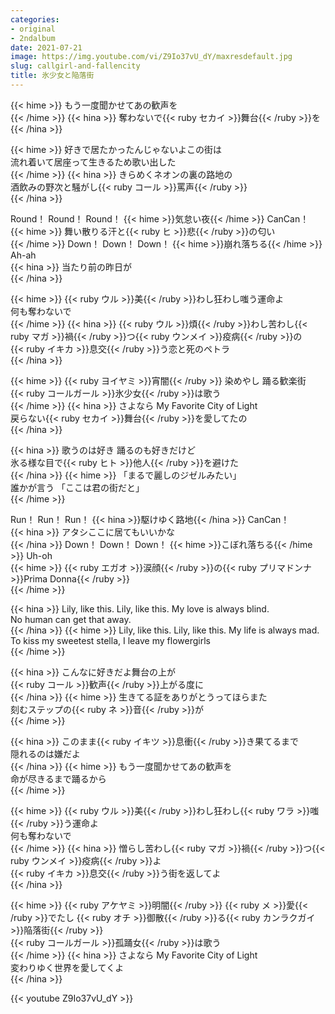 ```yaml
---
categories:
- original
- 2ndalbum
date: 2021-07-21
image: https://img.youtube.com/vi/Z9Io37vU_dY/maxresdefault.jpg
slug: callgirl-and-fallencity
title: 氷少女と陥落街
---
```



{{< hime >}}
もう一度聞かせてあの歓声を  
{{< /hime >}}
{{< hina >}}
奪わないで{{< ruby セカイ >}}舞台{{< /ruby >}}を  
{{< /hina >}}

{{< hime >}}
好きで居たかったんじゃないよこの街は  
流れ着いて居座って生きるため歌い出した  
{{< /hime >}}
{{< hina >}}
きらめくネオンの裏の路地の  
酒飲みの野次と騒がし{{< ruby コール >}}罵声{{< /ruby >}}  
{{< /hina >}}

Round！ Round！ Round！ {{< hime >}}気怠い夜{{< /hime >}} CanCan！  
{{< hime >}}
舞い散りる汗と{{< ruby ヒ >}}悲{{< /ruby >}}の匂い  
{{< /hime >}}
Down！ Down！ Down！ {{< hime >}}崩れ落ちる{{< /hime >}} Ah-ah  
{{< hina >}}
当たり前の昨日が  
{{< /hina >}}

{{< hime >}}
{{< ruby ウル >}}美{{< /ruby >}}わし狂わし嗤う運命よ  
何も奪わないで  
{{< /hime >}}
{{< hina >}}
{{< ruby ウル >}}煩{{< /ruby >}}わし苦わし{{< ruby マガ >}}禍{{< /ruby >}}つ{{< ruby ウンメイ >}}疫病{{< /ruby >}}の  
{{< ruby イキカ >}}息交{{< /ruby >}}う恋と死のペトラ  
{{< /hina >}}

{{< hime >}}
{{< ruby ヨイヤミ >}}宵闇{{< /ruby >}} 染めやし 踊る歓楽街  
{{< ruby コールガール >}}氷少女{{< /ruby >}}は歌う  
{{< /hime >}}
{{< hina >}}
さよなら My Favorite City of Light  
戻らない{{< ruby セカイ >}}舞台{{< /ruby >}}を愛してたの  
{{< /hina >}}

{{< hina >}}
歌うのは好き 踊るのも好きだけど  
氷る様な目で{{< ruby ヒト >}}他人{{< /ruby >}}を避けた  
{{< /hina >}}
{{< hime >}}
「まるで麗しのジゼルみたい」  
誰かが言う 「ここは君の街だと」  
{{< /hime >}}

Run！ Run！ Run！ {{< hina >}}駆けゆく路地{{< /hina >}} CanCan！  
{{< hina >}}
アタシここに居てもいいかな  
{{< /hina >}}
Down！ Down！ Down！ {{< hime >}}こぼれ落ちる{{< /hime >}} Uh-oh  
{{< hime >}}
{{< ruby エガオ >}}涙顔{{< /ruby >}}の{{< ruby プリマドンナ >}}Prima Donna{{< /ruby >}}  
{{< /hime >}}

{{< hina >}}
Lily, like this. Lily, like this. My love is always blind.  
No human can get that away.  
{{< /hina >}}
{{< hime >}}
Lily, like this. Lily, like this. My life is always mad.  
To kiss my sweetest stella, I leave my flowergirls  
{{< /hime >}}

{{< hina >}}
こんなに好きだよ舞台の上が  
{{< ruby コール >}}歓声{{< /ruby >}}上がる度に  
{{< /hina >}}
{{< hime >}}
生きてる証をありがとうってほらまた  
刻むステップの{{< ruby ネ >}}音{{< /ruby >}}が  
{{< /hime >}}

{{< hina >}}
このまま{{< ruby イキツ >}}息衝{{< /ruby >}}き果てるまで  
隠れるのは嫌だよ  
{{< /hina >}}
{{< hime >}}
もう一度聞かせてあの歓声を  
命が尽きるまで踊るから  
{{< /hime >}}

{{< hime >}}
{{< ruby ウル >}}美{{< /ruby >}}わし狂わし{{< ruby ワラ >}}嗤{{< /ruby >}}う運命よ  
何も奪わないで  
{{< /hime >}}
{{< hina >}}
憎らし苦わし{{< ruby マガ >}}禍{{< /ruby >}}つ{{< ruby ウンメイ >}}疫病{{< /ruby >}}よ  
{{< ruby イキカ >}}息交{{< /ruby >}}う街を返してよ  
{{< /hina >}}

{{< hime >}}
{{< ruby アケヤミ >}}明闇{{< /ruby >}} {{< ruby メ  >}}愛{{< /ruby >}}でたし {{< ruby オチ >}}御散{{< /ruby >}}る{{< ruby カンラクガイ >}}陥落街{{< /ruby >}}  
{{< ruby コールガール >}}孤踊女{{< /ruby >}}は歌う  
{{< /hime >}}
{{< hina >}}
さよなら My Favorite City of Light  
変わりゆく世界を愛してくよ  
{{< /hina >}}

{{< youtube Z9Io37vU_dY >}}
